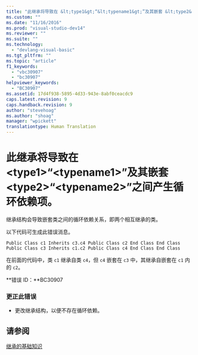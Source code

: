 ```yaml
---
title: "此继承将导致在 &lt;type1&gt;“&lt;typename1&gt;”及其嵌套 &lt;type2&gt;“&lt;typename2&gt;”之间产生循环依赖项。 | Microsoft Docs"
ms.custom: ""
ms.date: "11/16/2016"
ms.prod: "visual-studio-dev14"
ms.reviewer: ""
ms.suite: ""
ms.technology: 
  - "devlang-visual-basic"
ms.tgt_pltfrm: ""
ms.topic: "article"
f1_keywords: 
  - "vbc30907"
  - "bc30907"
helpviewer_keywords: 
  - "BC30907"
ms.assetid: 17d4f938-5895-4d33-943e-8abf0ceacdc9
caps.latest.revision: 9
caps.handback.revision: 9
author: "stevehoag"
ms.author: "shoag"
manager: "wpickett"
translationtype: Human Translation
---
```

# 此继承将导致在 &lt;type1&gt;“&lt;typename1&gt;”及其嵌套 &lt;type2&gt;“&lt;typename2&gt;”之间产生循环依赖项。
继承结构会导致嵌套类之间的循环依赖关系，即两个相互继承的类。  
  
 以下代码可生成此错误消息。  
  
```  
Public Class c1 Inherits c3.c4 Public Class c2 End Class End Class Public Class c3 Inherits c1.c2 Public Class c4 End Class End Class  
```  
  
 在前面的代码中，类 `c1` 继承自类 `c4`，但 `c4` 嵌套在 `c3` 中，其继承自嵌套在 `c1` 内的 `c2`。  
  
 **错误 ID：**BC30907  
  
### 更正此错误  
  
-   更改继承结构，以便不存在循环依赖。  
  
## 请参阅  
 [继承的基础知识](../../visual-basic/programming-guide/language-features/objects-and-classes/inheritance-basics.md)